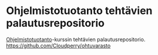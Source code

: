 # Ohjelmistotuotanto tehtävien palautusrepositorio

[Ohjelmistotuotanto](https://ohjelmistotuotanto-hy.github.io/)-kurssin tehtävien palautusrepositorio.
<https://github.com/Cloudperry/ohtuvarasto>
